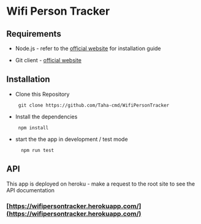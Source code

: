 # Wifi Person Tracker

## Requirements
* Node.js - refer to the [official website](https://nodejs.org/en/) for installation guide
+ Git client - [official website](https://git-scm.com/)

## Installation
* Clone this Repository 

       git clone https://github.com/Taha-cmd/WifiPersonTracker
* Install the dependencies

       npm install

* start the the app in development / test mode

        npm run test

## API
This app is deployed on heroku - make a request to the root site to see the API documentation 

 ### [https://wifipersontracker.herokuapp.com/](https://wifipersontracker.herokuapp.com/)


